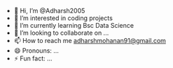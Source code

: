 - 👋 Hi, I’m @Adharsh2005
- 👀 I’m interested in coding projects
- 🌱 I’m currently learning Bsc Data Science
- 💞️ I’m looking to collaborate on ...
- 📫 How to reach me adharshmohanan91@gmail.com
- 😄 Pronouns: ...
- ⚡ Fun fact: ...

<!---
Adharash2005/Adharash2005 is a ✨ special ✨ repository because its `README.md` (this file) appears on your GitHub profile.
You can click the Preview link to take a look at your changes.
--->
